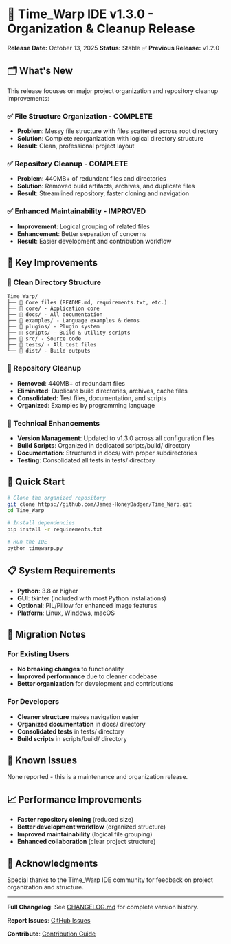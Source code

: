 # 🚀 Time_Warp IDE v1.3.0 - Organization & Cleanup Release

**Release Date:** October 13, 2025
**Status:** Stable ✅
**Previous Release:** v1.2.0

## 🗂️ What's New

This release focuses on major project organization and repository cleanup improvements:

### ✅ File Structure Organization - COMPLETE

- **Problem**: Messy file structure with files scattered across root directory
- **Solution**: Complete reorganization with logical directory structure
- **Result**: Clean, professional project layout

### ✅ Repository Cleanup - COMPLETE

- **Problem**: 440MB+ of redundant files and directories
- **Solution**: Removed build artifacts, archives, and duplicate files
- **Result**: Streamlined repository, faster cloning and navigation

### ✅ Enhanced Maintainability - IMPROVED

- **Improvement**: Logical grouping of related files
- **Enhancement**: Better separation of concerns
- **Result**: Easier development and contribution workflow

## 🎯 Key Improvements

### 📁 Clean Directory Structure

```text
Time_Warp/
├── 📄 Core files (README.md, requirements.txt, etc.)
├── 📁 core/ - Application core
├── 📁 docs/ - All documentation
├── 📁 examples/ - Language examples & demos
├── 📁 plugins/ - Plugin system
├── 📁 scripts/ - Build & utility scripts
├── 📁 src/ - Source code
├── 📁 tests/ - All test files
└── 📁 dist/ - Build outputs
```

### 🧹 Repository Cleanup

- **Removed**: 440MB+ of redundant files
- **Eliminated**: Duplicate build directories, archives, cache files
- **Consolidated**: Test files, documentation, and scripts
- **Organized**: Examples by programming language

### 🔧 Technical Enhancements

- **Version Management**: Updated to v1.3.0 across all configuration files
- **Build Scripts**: Organized in dedicated scripts/build/ directory
- **Documentation**: Structured in docs/ with proper subdirectories
- **Testing**: Consolidated all tests in tests/ directory

## 🚀 Quick Start

```bash
# Clone the organized repository
git clone https://github.com/James-HoneyBadger/Time_Warp.git
cd Time_Warp

# Install dependencies
pip install -r requirements.txt

# Run the IDE
python timewarp.py
```

## 📋 System Requirements

- **Python**: 3.8 or higher
- **GUI**: tkinter (included with most Python installations)
- **Optional**: PIL/Pillow for enhanced image features
- **Platform**: Linux, Windows, macOS

## 🔄 Migration Notes

### For Existing Users

- **No breaking changes** to functionality
- **Improved performance** due to cleaner codebase
- **Better organization** for development and contributions

### For Developers

- **Cleaner structure** makes navigation easier
- **Organized documentation** in docs/ directory
- **Consolidated tests** in tests/ directory
- **Build scripts** in scripts/build/ directory

## 🐛 Known Issues

None reported - this is a maintenance and organization release.

## 📈 Performance Improvements

- **Faster repository cloning** (reduced size)
- **Better development workflow** (organized structure)
- **Improved maintainability** (logical file grouping)
- **Enhanced collaboration** (clear project structure)

## 🙏 Acknowledgments

Special thanks to the Time_Warp IDE community for feedback on project organization and structure.

---

**Full Changelog**: See [CHANGELOG.md](../CHANGELOG.md) for complete version history.

**Report Issues**: [GitHub Issues](https://github.com/James-HoneyBadger/Time_Warp/issues)

**Contribute**: [Contribution Guide](../docs/CONTRIBUTING.md)

